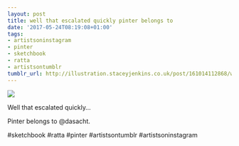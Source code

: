 ```yaml
---
layout: post
title: well that escalated quickly pinter belongs to
date: '2017-05-24T08:19:08+01:00'
tags:
- artistsoninstagram
- pinter
- sketchbook
- ratta
- artistsontumblr
tumblr_url: http://illustration.staceyjenkins.co.uk/post/161014112868/well-that-escalated-quickly-pinter-belongs-to
---
```

 ![](/tumblr_files/tumblr_oqg4bwg6Hu1v28ub8o1_1280.jpg)  

Well that escalated quickly…

Pinter belongs to @dasacht.

#sketchbook #ratta #pinter #artistsontumblr #artistsoninstagram

